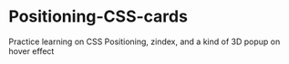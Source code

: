 # Positioning-CSS-cards

Practice learning on CSS Positioning, zindex, and a kind of 3D popup on hover effect
